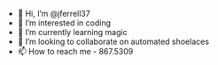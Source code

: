 - 👋 Hi, I’m @jferrell37
- 👀 I’m interested in coding
- 🌱 I’m currently learning magic
- 💞️ I’m looking to collaborate on automated shoelaces
- 📫 How to reach me - 867.5309

<!---
jferrell37/jferrell37 is a ✨ special ✨ repository because its `README.md` (this file) appears on your GitHub profile.
You can click the Preview link to take a look at your changes.
--->
